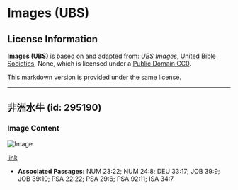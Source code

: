 # Images (UBS)

## License Information

**Images (UBS)** is based on and adapted from: _UBS Images_, [United Bible Societies](https://unitedbiblesocieties.org/), None, which is licensed under a [Public Domain CC0](https://creativecommons.org/public-domain/cc0/).

This markdown version is provided under the same license.



--------------------------------

## 非洲水牛 (id: 295190)

### Image Content

![Image](https://cdn.aquifer.bible/aquifer-content/resources/Media/WEB-0103_cape_buffalo.jpg)

[link](https://cdn.aquifer.bible/aquifer-content/resources/Media/WEB-0103_cape_buffalo.jpg)

* **Associated Passages:** NUM 23:22; NUM 24:8; DEU 33:17; JOB 39:9; JOB 39:10; PSA 22:22; PSA 29:6; PSA 92:11; ISA 34:7

